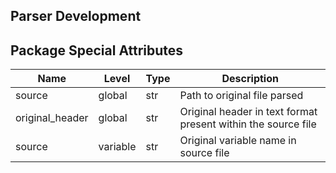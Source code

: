 ## Parser Development



## Package Special Attributes

| Name | Level | Type | Description |
|---|---|---|---|
| source | global | str | Path to original file parsed |
| original_header | global | str | Original header in text format present within the source file |
| source | variable | str | Original variable name in source file |
